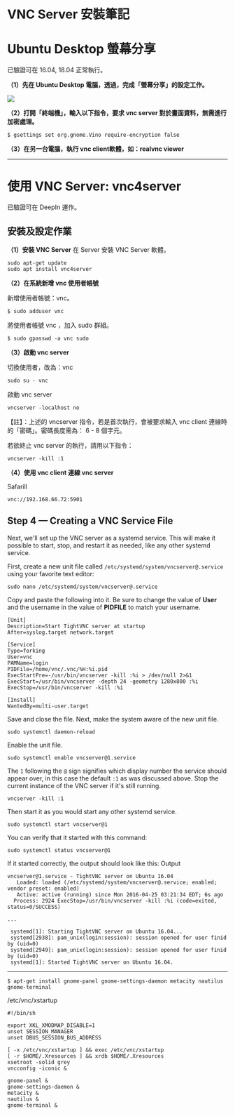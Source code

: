 # VNC Server 安裝筆記

# Ubuntu Desktop 螢幕分享

已驗證可在 16.04, 18.04 正常執行。

**（1）先在 Ubuntu Desktop 電腦，透過，完成「螢幕分享」的設定工作。**

![](https://d2mxuefqeaa7sj.cloudfront.net/s_658302B4FACACF076DDCB0704829364CC3EE5F7037E5F4737FCB9B1DBABBDAE1_1524743791656_image.png)


**（2）打開「終端機」，輸入以下指令，要求 vnc server 對於畫面資料，無需進行加密處理。**

    $ gsettings set org.gnome.Vino require-encryption false


**（3）在另一台電腦，執行 vnc client軟體，如：realvnc viewer**


----------


# 使用 VNC Server: vnc4server

已驗證可在 DeepIn 運作。

## 安裝及設定作業

**（1）安裝 VNC Server**
在 Server 安裝 VNC Server 軟體。

    sudo apt-get update
    sudo apt install vnc4server

**（2）在系統新增 vnc 使用者帳號**

新增使用者帳號：vnc。

    $ sudo adduser vnc

將使用者帳號 vnc ，加入 sudo 群組。

    $ sudo gpasswd -a vnc sudo

**（3）啟動 vnc server** 

切換使用者，改為：vnc

    sudo su - vnc

啟動 vnc server

    vncserver -localhost no

【註】：上述的 vncserver 指令，若是首次執行，會被要求輸入 vnc client 連線時的「密碼」。密碼長度需為： 6 - 8 個字元。

若欲終止 vnc server 的執行，請用以下指令：

    vncserver -kill :1


**（4）使用 vnc client 連線 vnc server**

Safarill

    vnc://192.168.66.72:5901



## Step 4 — Creating a VNC Service File

Next, we'll set up the VNC server as a systemd service. This will make it possible to start, stop, and restart it as needed, like any other systemd service.

First, create a new unit file called `/etc/systemd/system/vncserver@.service` using your favorite text editor:

    sudo nano /etc/systemd/system/vncserver@.service

Copy and paste the following into it. Be sure to change the value of **User** and the username in the value of **PIDFILE** to match your username.

    [Unit]
    Description=Start TightVNC server at startup
    After=syslog.target network.target
    
    [Service]
    Type=forking
    User=vnc
    PAMName=login
    PIDFile=/home/vnc/.vnc/%H:%i.pid
    ExecStartPre=-/usr/bin/vncserver -kill :%i > /dev/null 2>&1
    ExecStart=/usr/bin/vncserver -depth 24 -geometry 1280x800 :%i
    ExecStop=/usr/bin/vncserver -kill :%i
    
    [Install]
    WantedBy=multi-user.target

Save and close the file.
Next, make the system aware of the new unit file.

    sudo systemctl daemon-reload

Enable the unit file.

    sudo systemctl enable vncserver@1.service

The `1` following the `@` sign signifies which display number the service should appear over, in this case the default `:1` as was discussed above. 
Stop the current instance of the VNC server if it's still running.

    vncserver -kill :1

Then start it as you would start any other systemd service.

    sudo systemctl start vncserver@1

You can verify that it started with this command:

    sudo systemctl status vncserver@1

If it started correctly, the output should look like this:
Output

    vncserver@1.service - TightVNC server on Ubuntu 16.04
       Loaded: loaded (/etc/systemd/system/vncserver@.service; enabled; vendor preset: enabled)
       Active: active (running) since Mon 2016-04-25 03:21:34 EDT; 6s ago
      Process: 2924 ExecStop=/usr/bin/vncserver -kill :%i (code=exited, status=0/SUCCESS)
    
    ...
    
     systemd[1]: Starting TightVNC server on Ubuntu 16.04...
     systemd[2938]: pam_unix(login:session): session opened for user finid by (uid=0)
     systemd[2949]: pam_unix(login:session): session opened for user finid by (uid=0)
     systemd[1]: Started TightVNC server on Ubuntu 16.04.



----------



    $ apt-get install gnome-panel gnome-settings-daemon metacity nautilus gnome-terminal

/etc/vnc/xstartup

    #!/bin/sh
    
    export XKL_XMODMAP_DISABLE=1
    unset SESSION_MANAGER
    unset DBUS_SESSION_BUS_ADDRESS
    
    [ -x /etc/vnc/xstartup ] && exec /etc/vnc/xstartup
    [ -r $HOME/.Xresources ] && xrdb $HOME/.Xresources
    xsetroot -solid grey
    vncconfig -iconic &
    
    gnome-panel &
    gnome-settings-daemon &
    metacity &
    nautilus &
    gnome-terminal &

